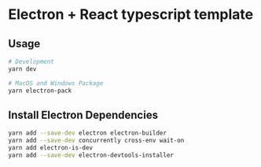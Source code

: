 # Electron + React typescript template

## Usage

```bash
# Development
yarn dev

# MacOS and Windows Package
yarn electron-pack
```

## Install Electron Dependencies

```bash
yarn add --save-dev electron electron-builder
yarn add --save-dev concurrently cross-env wait-on
yarn add electron-is-dev
yarn add --save-dev electron-devtools-installer
```


